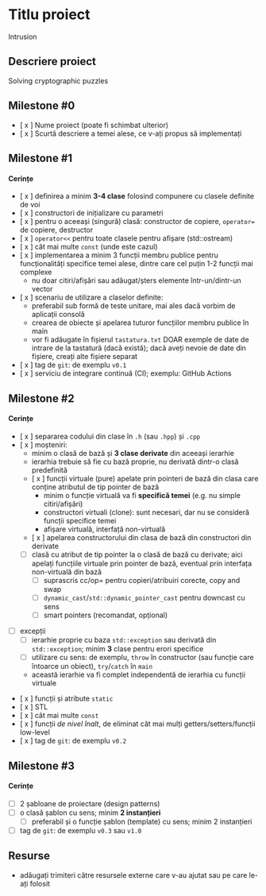 # Titlu proiect
Intrusion
## Descriere proiect
Solving cryptographic puzzles

## Milestone #0

- [ x ] Nume proiect (poate fi schimbat ulterior)
- [ x ] Scurtă descriere a temei alese, ce v-ați propus să implementați

## Milestone #1

#### Cerințe
- [ x ] definirea a minim **3-4 clase** folosind compunere cu clasele definite de voi
- [ x ] constructori de inițializare cu parametri
- [ x ] pentru o aceeași (singură) clasă: constructor de copiere, `operator=` de copiere, destructor
- [ x ] `operator<<` pentru toate clasele pentru afișare (std::ostream)
- [ x ] cât mai multe `const` (unde este cazul)
- [ x ] implementarea a minim 3 funcții membru publice pentru funcționalități specifice temei alese, dintre care cel puțin 1-2 funcții mai complexe
  - nu doar citiri/afișări sau adăugat/șters elemente într-un/dintr-un vector
- [ x ] scenariu de utilizare a claselor definite:
  - preferabil sub formă de teste unitare, mai ales dacă vorbim de aplicații consolă 
  - crearea de obiecte și apelarea tuturor funcțiilor membru publice în main
  - vor fi adăugate în fișierul `tastatura.txt` DOAR exemple de date de intrare de la tastatură (dacă există); dacă aveți nevoie de date din fișiere, creați alte fișiere separat
- [ x ] tag de `git`: de exemplu `v0.1`
- [ x ] serviciu de integrare continuă (CI); exemplu: GitHub Actions

## Milestone #2

#### Cerințe
- [ x ] separarea codului din clase în `.h` (sau `.hpp`) și `.cpp`
- [ x ] moșteniri:
  - minim o clasă de bază și **3 clase derivate** din aceeași ierarhie
  - ierarhia trebuie să fie cu bază proprie, nu derivată dintr-o clasă predefinită
  - [ x ] funcții virtuale (pure) apelate prin pointeri de bază din clasa care conține atributul de tip pointer de bază
    - minim o funcție virtuală va fi **specifică temei** (e.g. nu simple citiri/afișări)
    - constructori virtuali (clone): sunt necesari, dar nu se consideră funcții specifice temei
    - afișare virtuală, interfață non-virtuală
  - [ x ] apelarea constructorului din clasa de bază din constructori din derivate
  - [ ] clasă cu atribut de tip pointer la o clasă de bază cu derivate; aici apelați funcțiile virtuale prin pointer de bază, eventual prin interfața non-virtuală din bază
    - [ ] suprascris cc/op= pentru copieri/atribuiri corecte, copy and swap
    - [ ] `dynamic_cast`/`std::dynamic_pointer_cast` pentru downcast cu sens
    - [ ] smart pointers (recomandat, opțional)
- [ ] excepții
  - [ ] ierarhie proprie cu baza `std::exception` sau derivată din `std::exception`; minim **3** clase pentru erori specifice
  - [ ] utilizare cu sens: de exemplu, `throw` în constructor (sau funcție care întoarce un obiect), `try`/`catch` în `main`
  - această ierarhie va fi complet independentă de ierarhia cu funcții virtuale
- [ x ] funcții și atribute `static`
- [ x ] STL
- [ x ] cât mai multe `const`
- [ x ] funcții *de nivel înalt*, de eliminat cât mai mulți getters/setters/funcții low-level
- [ x ] tag de `git`: de exemplu `v0.2`

## Milestone #3

#### Cerințe
- [ ] 2 șabloane de proiectare (design patterns)
- [ ] o clasă șablon cu sens; minim **2 instanțieri**
  - [ ] preferabil și o funcție șablon (template) cu sens; minim 2 instanțieri
- [ ] tag de `git`: de exemplu `v0.3` sau `v1.0`

## Resurse
- adăugați trimiteri către resursele externe care v-au ajutat sau pe care le-ați folosit
